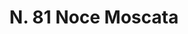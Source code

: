 ---
title: "N. 81 Noce Moscata"
permalink: "/edition/plant081/"
plant-name: "N. 81"
plant-number: "081"
plant-xml: "/assets/xml/plant081.xml"
plant-img1: "/assets/img/plant081_verso.jpg"
plant-img2: "/assets/img/plant081.jpg"
plant-title: "N. 81 Noce Moscata"
plant-wfo-link: "http://www.worldfloraonline.org/taxon/wfo-0000447317"
plant-kew-link: ""
plant-taxon-content: "*Myristica fragrans Houtt."
layout: single-xml
---